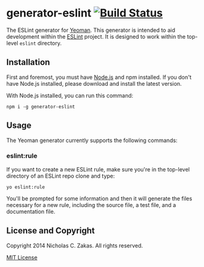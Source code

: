# generator-eslint [![Build Status](https://secure.travis-ci.org/eslint/generator-eslint.png?branch=master)](https://travis-ci.org/eslint/generator-eslint)

The ESLint generator for [Yeoman](http://yeoman.io). This generator is intended to aid development within the [ESLint](http://eslint.org) project. It is designed to work within the top-level `eslint` directory.


## Installation

First and foremost, you must have [Node.js](http://nodejs.org) and npm installed. If you don't have Node.js installed, please download and install the latest version.

With Node.js installed, you can run this command:

```
npm i -g generator-eslint
```

## Usage

The Yeoman generator currently supports the following commands:

### eslint:rule

If you want to create a new ESLint rule, make sure you're in the top-level directory of an ESLint repo clone and type:

```
yo eslint:rule
```

You'll be prompted for some information and then it will generate the files necessary for a new rule, including the source file, a test file, and a documentation file.

## License and Copyright

Copyright 2014 Nicholas C. Zakas. All rights reserved.

[MIT License](http://en.wikipedia.org/wiki/MIT_License)
